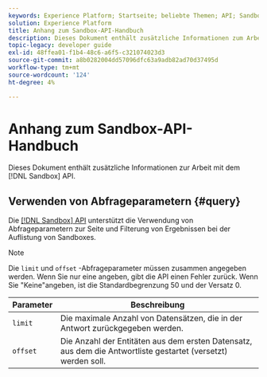 ```yaml
---
keywords: Experience Platform; Startseite; beliebte Themen; API; Sandbox; Sandbox; Sandboxes; Sandboxes
solution: Experience Platform
title: Anhang zum Sandbox-API-Handbuch
description: Dieses Dokument enthält zusätzliche Informationen zum Arbeiten mit der Sandbox-API.
topic-legacy: developer guide
exl-id: 48ffea01-f1b4-48c6-a6f5-c321074023d3
source-git-commit: a8b0282004dd57096dfc63a9adb82ad70d37495d
workflow-type: tm+mt
source-wordcount: '124'
ht-degree: 4%

---
```


# Anhang zum Sandbox-API-Handbuch

Dieses Dokument enthält zusätzliche Informationen zur Arbeit mit dem [!DNL Sandbox] API.

## Verwenden von Abfrageparametern {#query}

Die [[!DNL Sandbox] API](https://www.adobe.io/experience-platform-apis/references/sandbox) unterstützt die Verwendung von Abfrageparametern zur Seite und Filterung von Ergebnissen bei der Auflistung von Sandboxes.

>[!NOTE]
>
>Die `limit` und `offset` -Abfrageparameter müssen zusammen angegeben werden. Wenn Sie nur eine angeben, gibt die API einen Fehler zurück. Wenn Sie &quot;Keine&quot;angeben, ist die Standardbegrenzung 50 und der Versatz 0.

| Parameter | Beschreibung |
| --- | --- |
| `limit` | Die maximale Anzahl von Datensätzen, die in der Antwort zurückgegeben werden. |
| `offset` | Die Anzahl der Entitäten aus dem ersten Datensatz, aus dem die Antwortliste gestartet (versetzt) werden soll. |

